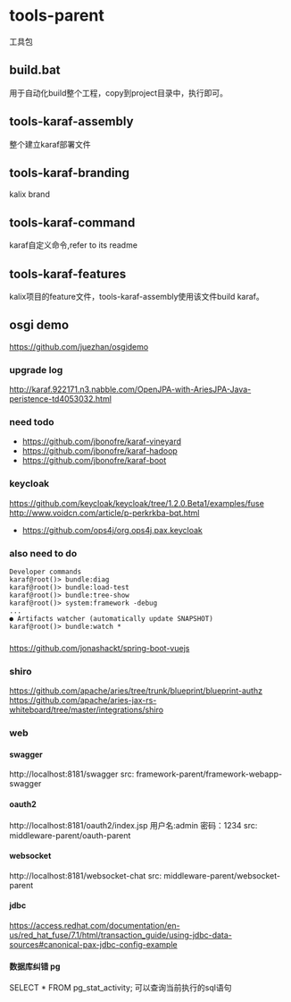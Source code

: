 # tools-parent
工具包
## build.bat
用于自动化build整个工程，copy到project目录中，执行即可。
## tools-karaf-assembly
整个建立karaf部署文件
## tools-karaf-branding
kalix brand
## tools-karaf-command
karaf自定义命令,refer to its readme
## tools-karaf-features
kalix项目的feature文件，tools-karaf-assembly使用该文件build karaf。
## osgi demo
https://github.com/juezhan/osgidemo

### upgrade log
http://karaf.922171.n3.nabble.com/OpenJPA-with-AriesJPA-Java-peristence-td4053032.html

### need todo 
* https://github.com/jbonofre/karaf-vineyard
* https://github.com/jbonofre/karaf-hadoop
* https://github.com/jbonofre/karaf-boot

### keycloak
https://github.com/keycloak/keycloak/tree/1.2.0.Beta1/examples/fuse
http://www.voidcn.com/article/p-perkrkba-bqt.html
* https://github.com/ops4j/org.ops4j.pax.keycloak

### also need to do
``` 
Developer commands
karaf@root()> bundle:diag
karaf@root()> bundle:load-test
karaf@root()> bundle:tree-show
karaf@root()> system:framework -debug
...
● Artifacts watcher (automatically update SNAPSHOT)
karaf@root()> bundle:watch *
```
### 
https://github.com/jonashackt/spring-boot-vuejs

### shiro
https://github.com/apache/aries/tree/trunk/blueprint/blueprint-authz
https://github.com/apache/aries-jax-rs-whiteboard/tree/master/integrations/shiro

### web

#### swagger
http://localhost:8181/swagger
src: framework-parent/framework-webapp-swagger

#### oauth2 
http://localhost:8181/oauth2/index.jsp
用户名:admin 密码：1234
src: middleware-parent/oauth-parent

#### websocket 
http://localhost:8181/websocket-chat
src: middleware-parent/websocket-parent

#### jdbc
https://access.redhat.com/documentation/en-us/red_hat_fuse/7.1/html/transaction_guide/using-jdbc-data-sources#canonical-pax-jdbc-config-example

#### 数据库纠错 pg
SELECT * FROM pg_stat_activity;
可以查询当前执行的sql语句